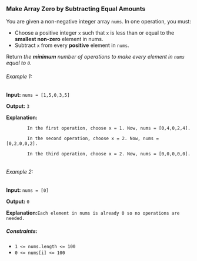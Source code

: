 <h3>Make Array Zero by Subtracting Equal Amounts</h3>

<p>You are given a non-negative integer array <code>nums</code>. In one operation, you must:</p>
<ul>
    <li>Choose a positive integer <code>x</code> such that <code>x</code> is less than or equal to the 
<b>smallest non-zero</b> element in nums.</li>
    <li>Subtract <code>x</code> from every <b>positive</b> element in <code>nums</code>.</li>
</ul>
<p>Return <i>the <b>minimum</b> number of operations to make every element in <code>nums</code> equal to <code>0</code></i>.</p>

<h6>Example 1:</h6>
<p><b>Input:</b> <code>nums = [1,5,0,3,5]</code></p>
<p><b>Output:</b> <code>3</code></p>
<p><b>Explanation:</b><br>
    <code>
        In the first operation, choose x = 1. Now, nums = [0,4,0,2,4].<br>
        In the second operation, choose x = 2. Now, nums = [0,2,0,0,2].<br>
        In the third operation, choose x = 2. Now, nums = [0,0,0,0,0].
    </code>
</p>

<h6>Example 2:</h6>
<p><b>Input:</b> <code>nums = [0]</code></p>
<p><b>Output:</b> <code>0</code></p>
<p><b>Explanation:</b><code>Each element in nums is already 0 so no operations are needed.</code>


<h5>Constraints:</h5>
<ul>
    <li><code>1 <= nums.length <= 100</code></li>
    <li><code>0 <= nums[i] <= 100</code></li>
</ul>
